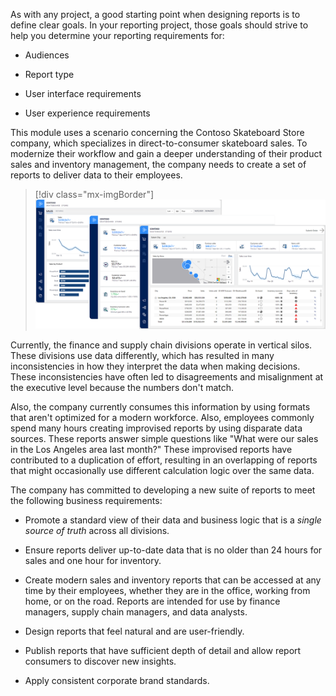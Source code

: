 As with any project, a good starting point when designing reports is to define clear goals. In your reporting project, those goals should strive to help you determine your reporting requirements for:

- Audiences

- Report type

- User interface requirements

- User experience requirements

This module uses a scenario concerning the Contoso Skateboard Store company, which specializes in direct-to-consumer skateboard sales. To modernize their workflow and gain a deeper understanding of their product sales and inventory management, the company needs to create a set of reports to deliver data to their employees.

> [!div class="mx-imgBorder"]
> [![Image shows an example Power BI report from the Contoso Skateboard Store.](../media/constoso-skateboard-store-company-report-requirements.png)](../media/constoso-skateboard-store-company-report-requirements.png#lightbox)

Currently, the finance and supply chain divisions operate in vertical silos. These divisions use data differently, which has resulted in many inconsistencies in how they interpret the data when making decisions. These inconsistencies have often led to disagreements and misalignment at the executive level because the numbers don't match.

Also, the company currently consumes this information by using formats that aren't optimized for a modern workforce. Also, employees commonly spend many hours creating improvised reports by using disparate data sources. These reports answer simple questions like "What were our sales in the Los Angeles area last month?" These improvised reports have contributed to a duplication of effort, resulting in an overlapping of reports that might occasionally use different calculation logic over the same data.

The company has committed to developing a new suite of reports to meet the following business requirements:

- Promote a standard view of their data and business logic that is a *single source of truth* across all divisions.

- Ensure reports deliver up-to-date data that is no older than 24 hours for sales and one hour for inventory.

- Create modern sales and inventory reports that can be accessed at any time by their employees, whether they are in the office, working from home, or on the road. Reports are intended for use by finance managers, supply chain managers, and data analysts.

- Design reports that feel natural and are user-friendly.

- Publish reports that have sufficient depth of detail and allow report consumers to discover new insights.

- Apply consistent corporate brand standards.
